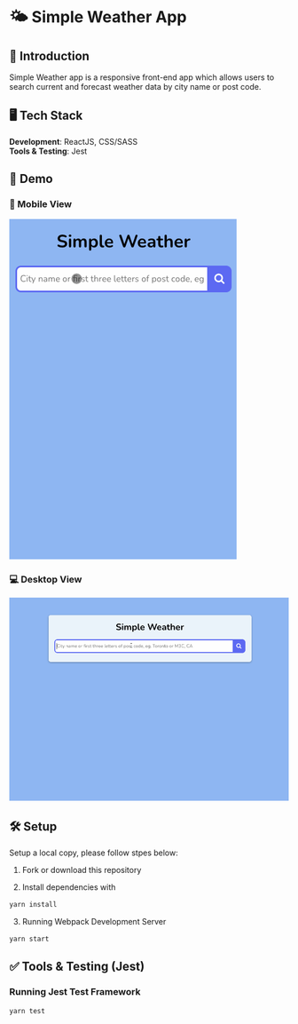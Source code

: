 # 🌤 Simple Weather App

## 📖 Introduction

Simple Weather app is a responsive front-end app which allows users to search current and forecast weather data by city name or post code. 

## 🖥 Tech Stack
<b>Development</b>: ReactJS, CSS/SASS<br />
<b>Tools & Testing</b>: Jest<br />

## 🎥 Demo
### 📱 Mobile View
![MobileView](https://github.com/ruowent/simpleweather/blob/main/public/mobile.gif?raw=true)

### 💻 Desktop View
![DesktopView](https://github.com/ruowent/simpleweather/blob/main/public/desktop.gif?raw=true)

## 🛠 Setup
Setup a local copy, please follow stpes below: 

1. Fork or download this repository

2. Install dependencies with 

```sh
yarn install
```

3. Running Webpack Development Server

```sh
yarn start
```
## ✅ Tools & Testing (Jest)

### Running Jest Test Framework

```sh
yarn test
```
